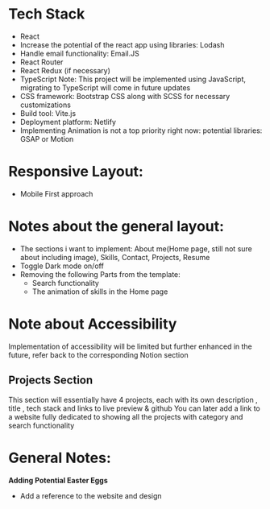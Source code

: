 # Tech Stack
- React
- Increase the potential of the react app using libraries: Lodash
- Handle email functionality: Email.JS
- React Router
- React Redux (if necessary)
- TypeScript Note: This project will be implemented using JavaScript, migrating to TypeScript will come in future updates
- CSS framework: Bootstrap CSS along with SCSS for necessary customizations
- Build tool: Vite.js
- Deployment platform: Netlify
- Implementing Animation is not a top priority right now: potential libraries: GSAP or Motion


# Responsive Layout:
- Mobile First approach


# Notes about the general layout:
- The sections i want to implement: About me(Home page, still not sure about including image), Skills, Contact, Projects, Resume
- Toggle Dark mode on/off
- Removing the following Parts from the template:
   - Search functionality
   - The animation of skills in the Home page


# Note about Accessibility
Implementation of accessibility will be limited but further enhanced in the future, refer back to the corresponding Notion section


## Projects Section
This section will essentially have 4 projects, each with its own description , title , tech stack and links to live preview & github
You can later add a link to a website fully dedicated to showing all the projects with category and search functionality


# General Notes:
**Adding Potential Easter Eggs**
- Add a reference to the website and design
